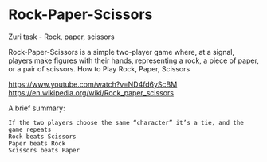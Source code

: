 # Rock-Paper-Scissors
Zuri task - Rock, paper, scissors

Rock-Paper-Scissors is a simple two-player game where, at a signal, players make figures with their hands, representing a rock, a piece of paper, or a pair of scissors. 
How to Play Rock, Paper, Scissors

https://www.youtube.com/watch?v=ND4fd6yScBM
https://en.wikipedia.org/wiki/Rock_paper_scissors

A brief summary:

    If the two players choose the same “character” it’s a tie, and the game repeats
    Rock beats Scissors
    Paper beats Rock
    Scissors beats Paper

